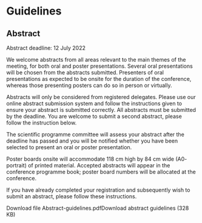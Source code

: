 # Guidelines


## Abstract
Abstract deadline: 12 July 2022

We welcome abstracts from all areas relevant to the main themes of the meeting, for both oral and poster presentations. Several oral presentations will be chosen from the abstracts submitted. Presenters of oral presentations as expected to be onsite for the duration of the conference, whereas those presenting posters can do so in person or virtually.

Abstracts will only be considered from registered delegates. Please use our online abstract submission system and follow the instructions given to ensure your abstract is submitted correctly. All abstracts must be submitted by the deadline. You are welcome to submit a second abstract, please follow the instruction below.

The scientific programme committee will assess your abstract after the deadline has passed and you will be notified whether you have been selected to present an oral or poster presentation.

Poster boards onsite will accommodate 118 cm high by 84 cm wide (A0- portrait) of printed material. Accepted abstracts will appear in the conference programme book; poster board numbers will be allocated at the conference.

If you have already completed your registration and subsequently wish to submit an abstract, please follow these instructions.

Download file Abstract-guidelines.pdfDownload abstract guidelines (328 KB)


